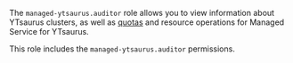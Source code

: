 The `managed-ytsaurus.auditor` role allows you to view information about YTsaurus clusters, as well as [quotas](../../managed-ytsaurus/concepts/limits.md#quotas) and resource operations for Managed Service for YTsaurus.

This role includes the `managed-ytsaurus.auditor` permissions.
